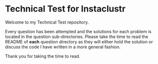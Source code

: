 # Technical Test for Instaclustr

Welcome to my Technical Test repository.

Every question has been attempted and the solutions for each problem is located in the question sub-directories.
Please take the time to read the README of **each** question directory as they will either hold the solution or discuss the code I have written in a more general fashion.

Thank you for taking the time to read.
